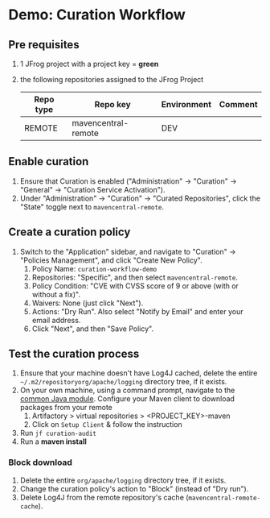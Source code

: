 # Demo: Curation Workflow

## Pre requisites

1. 1 JFrog project with a project key = **green**
2. the following repositories assigned to the JFrog Project

    Repo type | Repo key | Environment | Comment
    ---|---|--- |---
    REMOTE | mavencentral-remote | DEV |

## Enable curation

1. Ensure that Curation is enabled ("Administration" -> "Curation" -> "General" -> "Curation Service Activation").
2. Under "Administration" -> "Curation" -> "Curated Repositories", click the "State" toggle next to `mavencentral-remote`.

## Create a curation policy

1. Switch to the "Application" sidebar, and navigate to "Curation" -> "Policies Management", and click "Create New Policy".
   1. Policy Name: `curation-workflow-demo`
   2. Repositories: "Specific", and then select `mavencentral-remote`.
   3. Policy Condition: "CVE with CVSS score of 9 or above (with or without a fix)".
   4. Waivers: None (just click "Next").
   5. Actions: "Dry Run". Also select "Notify by Email" and enter your email address.
   6. Click "Next", and then "Save Policy".

## Test the curation process

1. Ensure that your machine doesn't have Log4J cached, delete the entire `~/.m2/repositoryorg/apache/logging` directory tree, if it exists.
2. On your own machine, using a command prompt, navigate to the [common Java module](../../common/java).       Configure your Maven client to download packages from your remote
    1. Artifactory > virtual repositories > <PROJECT_KEY>-maven
    2. Click on  `Setup Client` & follow the instruction
3. Run ```jf curation-audit```
4. Run a **maven install**

### Block download

1. Delete the entire `org/apache/logging` directory tree, if it exists.
2. Change the curation policy's action to "Block" (instead of "Dry run").
3. Delete Log4J from the remote repository's cache (`mavencentral-remote-cache`).
